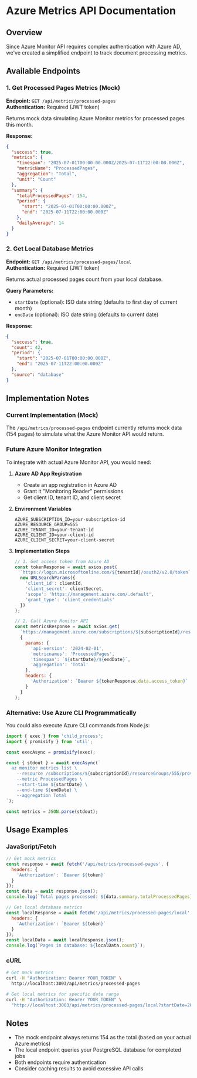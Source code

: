 # Azure Metrics API Documentation

## Overview
Since Azure Monitor API requires complex authentication with Azure AD, we've created a simplified endpoint to track document processing metrics.

## Available Endpoints

### 1. Get Processed Pages Metrics (Mock)
**Endpoint:** `GET /api/metrics/processed-pages`  
**Authentication:** Required (JWT token)

Returns mock data simulating Azure Monitor metrics for processed pages this month.

**Response:**
```json
{
  "success": true,
  "metrics": {
    "timespan": "2025-07-01T00:00:00.000Z/2025-07-11T22:00:00.000Z",
    "metricName": "ProcessedPages",
    "aggregation": "Total",
    "unit": "Count"
  },
  "summary": {
    "totalProcessedPages": 154,
    "period": {
      "start": "2025-07-01T00:00:00.000Z",
      "end": "2025-07-11T22:00:00.000Z"
    },
    "dailyAverage": 14
  }
}
```

### 2. Get Local Database Metrics
**Endpoint:** `GET /api/metrics/processed-pages/local`  
**Authentication:** Required (JWT token)

Returns actual processed pages count from your local database.

**Query Parameters:**
- `startDate` (optional): ISO date string (defaults to first day of current month)
- `endDate` (optional): ISO date string (defaults to current date)

**Response:**
```json
{
  "success": true,
  "count": 42,
  "period": {
    "start": "2025-07-01T00:00:00.000Z",
    "end": "2025-07-11T22:00:00.000Z"
  },
  "source": "database"
}
```

## Implementation Notes

### Current Implementation (Mock)
The `/api/metrics/processed-pages` endpoint currently returns mock data (154 pages) to simulate what the Azure Monitor API would return.

### Future Azure Monitor Integration
To integrate with actual Azure Monitor API, you would need:

1. **Azure AD App Registration**
   - Create an app registration in Azure AD
   - Grant it "Monitoring Reader" permissions
   - Get client ID, tenant ID, and client secret

2. **Environment Variables**
   ```env
   AZURE_SUBSCRIPTION_ID=your-subscription-id
   AZURE_RESOURCE_GROUP=555
   AZURE_TENANT_ID=your-tenant-id
   AZURE_CLIENT_ID=your-client-id
   AZURE_CLIENT_SECRET=your-client-secret
   ```

3. **Implementation Steps**
   ```javascript
   // 1. Get access token from Azure AD
   const tokenResponse = await axios.post(
     `https://login.microsoftonline.com/${tenantId}/oauth2/v2.0/token`,
     new URLSearchParams({
       'client_id': clientId,
       'client_secret': clientSecret,
       'scope': 'https://management.azure.com/.default',
       'grant_type': 'client_credentials'
     })
   );

   // 2. Call Azure Monitor API
   const metricsResponse = await axios.get(
     `https://management.azure.com/subscriptions/${subscriptionId}/resourceGroups/${resourceGroup}/providers/Microsoft.CognitiveServices/accounts/silvi/providers/microsoft.insights/metrics`,
     {
       params: {
         'api-version': '2024-02-01',
         'metricnames': 'ProcessedPages',
         'timespan': `${startDate}/${endDate}`,
         'aggregation': 'Total'
       },
       headers: {
         'Authorization': `Bearer ${tokenResponse.data.access_token}`
       }
     }
   );
   ```

### Alternative: Use Azure CLI Programmatically
You could also execute Azure CLI commands from Node.js:

```javascript
import { exec } from 'child_process';
import { promisify } from 'util';

const execAsync = promisify(exec);

const { stdout } = await execAsync(`
  az monitor metrics list \
    --resource /subscriptions/${subscriptionId}/resourceGroups/555/providers/Microsoft.CognitiveServices/accounts/silvi \
    --metric ProcessedPages \
    --start-time ${startDate} \
    --end-time ${endDate} \
    --aggregation Total
`);

const metrics = JSON.parse(stdout);
```

## Usage Examples

### JavaScript/Fetch
```javascript
// Get mock metrics
const response = await fetch('/api/metrics/processed-pages', {
  headers: {
    'Authorization': `Bearer ${token}`
  }
});
const data = await response.json();
console.log(`Total pages processed: ${data.summary.totalProcessedPages}`);

// Get local database metrics
const localResponse = await fetch('/api/metrics/processed-pages/local', {
  headers: {
    'Authorization': `Bearer ${token}`
  }
});
const localData = await localResponse.json();
console.log(`Pages in database: ${localData.count}`);
```

### cURL
```bash
# Get mock metrics
curl -H "Authorization: Bearer YOUR_TOKEN" \
  http://localhost:3003/api/metrics/processed-pages

# Get local metrics for specific date range
curl -H "Authorization: Bearer YOUR_TOKEN" \
  "http://localhost:3003/api/metrics/processed-pages/local?startDate=2025-07-01&endDate=2025-07-11"
```

## Notes
- The mock endpoint always returns 154 as the total (based on your actual Azure metrics)
- The local endpoint queries your PostgreSQL database for completed jobs
- Both endpoints require authentication
- Consider caching results to avoid excessive API calls